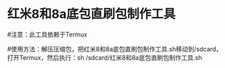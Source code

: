# 红米8和8a底包直刷包制作工具

#注意：此工具依赖于Termux

#使用方法：解压压缩包，把红米8和8a底包直刷包制作工具.sh移动到/sdcard，打开Termux，然后执行：sh    /sdcard/红米8和8a底包直刷包制作工具.sh

